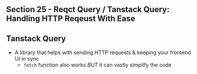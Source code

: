 Section 25 - Reqct Query / Tanstack Query: Handling HTTP Reqeust With Ease
---

## Tanstack Query
- A library that helps with sending HTTP requests & keeping your frontend UI in sync
  - `fetch` function also works *BUT* it can vastly simplify the code